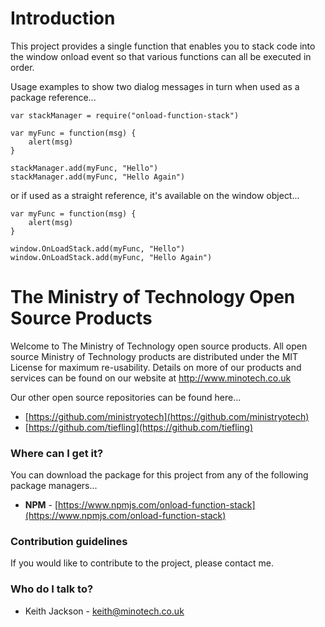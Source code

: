 # Introduction
This project provides a single function that enables you to stack code into the window onload event so that various functions can all be executed in order.

Usage examples to show two dialog messages in turn when used as a package reference...

    var stackManager = require("onload-function-stack")
    
    var myFunc = function(msg) {
        alert(msg)
    }
    
    stackManager.add(myFunc, "Hello")
    stackManager.add(myFunc, "Hello Again")

or if used as a straight reference, it's available on the window object...

    var myFunc = function(msg) {
        alert(msg)
    }
    
    window.OnLoadStack.add(myFunc, "Hello")
    window.OnLoadStack.add(myFunc, "Hello Again")

# The Ministry of Technology Open Source Products
Welcome to The Ministry of Technology open source products. All open source Ministry of Technology products are distributed under the MIT License for maximum re-usability. Details on more of our products and services can be found on our website at http://www.minotech.co.uk

Our other open source repositories can be found here...

* [https://github.com/ministryotech](https://github.com/ministryotech)
* [https://github.com/tiefling](https://github.com/tiefling)

### Where can I get it?
You can download the package for this project from any of the following package managers...

- **NPM** - [https://www.npmjs.com/onload-function-stack](https://www.npmjs.com/onload-function-stack)

### Contribution guidelines
If you would like to contribute to the project, please contact me.

### Who do I talk to?
* Keith Jackson - keith@minotech.co.uk
